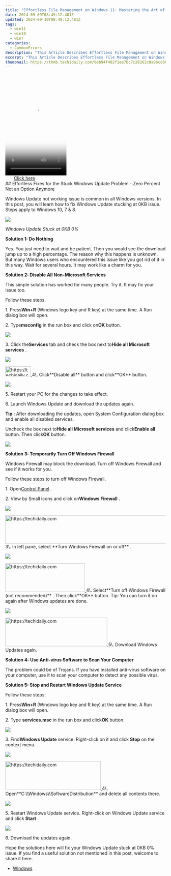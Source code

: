 ```yaml
---
title: "Effortless File Management on Windows 11: Mastering the Art of File Explorer"
date: 2024-09-09T08:49:12.481Z
updated: 2024-09-10T08:49:12.481Z
tags:
  - win11
  - win10
  - win7
categories:
  - CommonErrors
description: "This Article Describes Effortless File Management on Windows 11: Mastering the Art of File Explorer"
excerpt: "This Article Describes Effortless File Management on Windows 11: Mastering the Art of File Explorer"
thumbnail: https://thmb.techidaily.com/0eb94f402f1ee7bc7c28262c8a96cc0803ff0569b6db1d88604f12db459af942.jpg
---
```


<!-- affiliate ads begin -->
<span id="1630055">
					<video width="192" height="320" style="cursor:pointer"
           poster="//a.impactradius-go.com/display-clicktoplayimage/1630055.png"
           onclick="if(!this.playClicked){this.play();this.setAttribute('controls',true);this.playClicked=true;}">
	   <source src="//a.impactradius-go.com/display-ad/18460-1630055">
	   <img src="//a.impactradius-go.com/display-clicktoplayimage/1630055.png" style="border: none; height: 100%; width: 100%; object-fit: contain">
	</video>
	<div style="width:120px;text-align:center"><a href="javascript:window.open(decodeURIComponent('https%3A%2F%2Fcaperobbin.sjv.io%2Fc%2F5597632%2F1630055%2F18460'), '_blank');void(0);">Click here</a></div>
</span>
<img height="0" width="0" src="https://imp.pxf.io/i/5597632/1630055/18460" style="position:absolute;visibility:hidden;" border="0" />
<!-- affiliate ads end -->
## Effortless Fixes for the Stuck Windows Update Problem - Zero Percent Not an Option Anymore

Windows Update not working issue is common in all Windows versions. In this post, you will learn how to fix Windows Update stucking at 0KB issue. Steps apply to Windows 10, 7 & 8.

![](https://images.drivereasy.com/wp-content/uploads/2017/02/img_589d5e72b0fa6.png)

_Windows Update Stuck at 0KB 0%_

**Solution 1: Do Nothing**

 Yes. You just need to wait and be patient. Then you would see the download jump up to a high percentage. The reason why this happens is unknown. But many Windows users who encountered this issue like you got rid of it in this way. Wait for several hours. It may work like a charm for you.

**Solution 2: Disable All Non-Microsoft Services**

 This simple solution has worked for many people. Try it. It may fix your issue too.

Follow these steps.

 1\. Press**Win+R** (Windows logo key and R key) at the same time. A Run dialog box will open.

 2\. Type**msconfig** in the run box and click on**OK** button.

![](https://images.drivereasy.com/wp-content/uploads/2017/03/img_58b682c885329.png)

 3\. Click the**Services** tab and check the box next to**Hide all Microsoft services** .

![](https://images.drivereasy.com/wp-content/uploads/2017/03/img_58b682ff6cc91.jpg)

<!-- affiliate ads begin -->
<a href="https://25home.pxf.io/c/5597632/2123465/16836" target="_top" id="2123465">
  <img src="//a.impactradius-go.com/display-ad/16836-2123465" border="0" alt="https://techidaily.com" width="80" height="31"/>
</a>
<img height="0" width="0" src="https://25home.pxf.io/i/5597632/2123465/16836" style="position:absolute;visibility:hidden;" border="0" />
<!-- affiliate ads end -->
 4\. Click**Disable all** button and click**OK** button.

![](https://images.drivereasy.com/wp-content/uploads/2017/03/img_58b6832001455.jpg)

5\. Restart your PC for the changes to take effect.

6\. Launch Windows Update and download the updates again.

**Tip** : After downloading the updates, open System Configuration dialog box and enable all disabled services.

 Uncheck the box next to**Hide all Microsoft services** and click**Enable all** button. Then click**OK** button.

![](https://images.drivereasy.com/wp-content/uploads/2017/03/img_58b68346b891a.jpg)

 **Solution 3: Temporarily Turn Off Windows Firewall**

 Windows Firewall may block the download. Turn off Windows Firewall and see if it works for you.

Follow these steps to turn off Windows Firewall.

 1\. Open[Control Panel](https://tools.techidaily.com/drivereasy/download/) .

 2\. View by Small icons and click on**Windows Firewall** .

![](https://images.drivereasy.com/wp-content/uploads/2017/03/img_58b6836576fc6.jpg)

<!-- affiliate ads begin -->
<a href="https://unicoeye.pxf.io/c/5597632/2134493/18498" target="_top" id="2134493">
  <img src="//a.impactradius-go.com/display-ad/18498-2134493" border="0" alt="https://techidaily.com" width="728" height="90"/>
</a>
<img height="0" width="0" src="https://unicoeye.pxf.io/i/5597632/2134493/18498" style="position:absolute;visibility:hidden;" border="0" />
<!-- affiliate ads end -->
 3\. In left pane, select **Turn Windows Firewall on or off** .

![](https://images.drivereasy.com/wp-content/uploads/2017/03/img_58b68397e1a1b.jpg)

<!-- affiliate ads begin -->
<a href="https://aligracehair.sjv.io/c/5597632/2115944/19272" target="_top" id="2115944">
  <img src="//a.impactradius-go.com/display-ad/19272-2115944" border="0" alt="https://techidaily.com" width="250" height="90"/>
</a>
<img height="0" width="0" src="https://aligracehair.sjv.io/i/5597632/2115944/19272" style="position:absolute;visibility:hidden;" border="0" />
<!-- affiliate ads end -->
 4\. Select**Turn off Windows Firewall (not recommended)** . Then click**OK** button.  
 Tip: You can turn it on again after Windows updates are done.

![](https://images.drivereasy.com/wp-content/uploads/2017/03/img_58b683a45fb7f.jpg)

<!-- affiliate ads begin -->
<a href="https://bluettius.sjv.io/c/5597632/2139109/17108" target="_top" id="2139109">
  <img src="//a.impactradius-go.com/display-ad/17108-2139109" border="0" alt="https://techidaily.com" width="320" height="90"/>
</a>
<img height="0" width="0" src="https://bluettius.sjv.io/i/5597632/2139109/17108" style="position:absolute;visibility:hidden;" border="0" />
<!-- affiliate ads end -->
5\. Download Windows Updates again.

**Solution 4:** **Use Anti-virus Software to Scan Your Computer**

 The problem could be of Trojans. If you have installed anti-virus software on your computer, use it to scan your computer to detect any possible virus.

**Solution 5: Stop and Restart Windows Update Service**

 Follow these steps:

 1\. Press**Win+R** (Windows logo key and R key) at the same time. A Run dialog box will open.

 2\. Type **services.msc** in the run box and click**OK** button.

![](https://images.drivereasy.com/wp-content/uploads/2017/03/img_58b683dc1d976.png)

 3\. Find**Windows Update** service. Right-click on it and click **Stop** on the context menu.

![](https://images.drivereasy.com/wp-content/uploads/2017/03/img_58b68456bd269.jpg)

<!-- affiliate ads begin -->
<a href="https://aidotcom.pxf.io/c/5597632/2129042/19576" target="_top" id="2129042">
  <img src="//a.impactradius-go.com/display-ad/19576-2129042" border="0" alt="https://techidaily.com" width="300" height="90"/>
</a>
<img height="0" width="0" src="https://aidotcom.pxf.io/i/5597632/2129042/19576" style="position:absolute;visibility:hidden;" border="0" />
<!-- affiliate ads end -->
 4\. Open**C:\\Windows\\SoftwareDistribution** and delete all contents there.

![](https://images.drivereasy.com/wp-content/uploads/2017/03/img_58b6846034e1e.jpg)

 5\. Restart Windows Update service. Right-click on Windows Update service and click **Start** .

![](https://images.drivereasy.com/wp-content/uploads/2017/03/img_58b6849f82fa1.jpg)

6\. Download the updates again.

 Hope the solutions here will fix your Windows Update stuck at 0KB 0% issue. If you find a useful solution not mentioned in this post, welcome to share it here.

* [Windows](https://tools.techidaily.com/drivereasy/download/)

<ins class="adsbygoogle"
     style="display:block"
     data-ad-format="autorelaxed"
     data-ad-client="ca-pub-7571918770474297"
     data-ad-slot="1223367746"></ins>



<ins class="adsbygoogle"
     style="display:block"
     data-ad-client="ca-pub-7571918770474297"
     data-ad-slot="8358498916"
     data-ad-format="auto"
     data-full-width-responsive="true"></ins>


